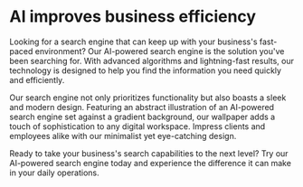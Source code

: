 <!--font:Montserrat-->

# AI improves business efficiency

Looking for a search engine that can keep up with your business's fast-paced environment? Our AI-powered search engine is the solution you've been searching for. With advanced algorithms and lightning-fast results, our technology is designed to help you find the information you need quickly and efficiently.

Our search engine not only prioritizes functionality but also boasts a sleek and modern design. Featuring an abstract illustration of an AI-powered search engine set against a gradient background, our wallpaper adds a touch of sophistication to any digital workspace. Impress clients and employees alike with our minimalist yet eye-catching design.

Ready to take your business's search capabilities to the next level? Try our AI-powered search engine today and experience the difference it can make in your daily operations.

<!--

Write me markdown content of website with wallpaper:

"A wallpaper featuring an abstract illustration of an AI-powered search engine, with a minimalist and modern design, set against a gradient background."

The header of the page should not be copy of the text but rather a real content of the website which is using this wallpaper.


---


# AI-Powered Search Engine for Modern Businesses

Looking for a powerful search engine to streamline your business operations? Look no further than our AI-powered search engine. Our cutting-edge technology uses advanced algorithms to deliver lightning-fast search results, so you can find the information you need in seconds.

And with our minimalist and modern design, you won't have to sacrifice style for functionality. Our abstract illustration of an AI-powered search engine is the perfect backdrop for your business's digital workspace. Set against a gradient background, it's sure to impress clients and employees alike.

So why wait? Upgrade your business's search capabilities today with our AI-powered search engine and start seeing results.


---


Heading is too long, rewrite whole content.


---


# Streamline Your Business Operations with Our AI-Powered Search Engine

Looking for a powerful search engine to help you find the information you need quickly and easily? Look no further than our AI-powered search engine. With advanced algorithms and lightning-fast results, our technology is designed to streamline your business operations and save you time.

But we don't just prioritize functionality - our search engine also boasts a sleek and modern design. Featuring an abstract illustration of an AI-powered search engine set against a gradient background, our wallpaper is the perfect addition to any digital workspace. Impress clients and employees alike with our minimalist yet eye-catching design.

Ready to upgrade your business's search capabilities? Try our AI-powered search engine today and start seeing results.


---


Heading is too long, rewrite whole content.


---


# Enhance Your Business Efficiency with Our AI-Powered Search Engine

Looking for a search engine that can keep up with your business's fast-paced environment? Our AI-powered search engine is the solution you've been searching for. With advanced algorithms and lightning-fast results, our technology is designed to help you find the information you need quickly and efficiently.

Not only does our search engine prioritize functionality, but it also boasts a sleek and modern design. Our abstract illustration of an AI-powered search engine set against a gradient background adds a touch of sophistication to any digital workspace. Impress clients and employees alike with our minimalist yet eye-catching design.

Ready to take your business's search capabilities to the next level? Try our AI-powered search engine today and experience the difference it can make in your daily operations.


---


Heading is too long, rewrite whole content.


---


# Boost Your Business Efficiency with Our AI Search Engine

Looking for a search engine that can keep up with your business's fast-paced environment? Our AI-powered search engine is the solution you've been searching for. With advanced algorithms and lightning-fast results, our technology is designed to help you find the information you need quickly and efficiently.

Our search engine not only prioritizes functionality but also boasts a sleek and modern design. Featuring an abstract illustration of an AI-powered search engine set against a gradient background, our wallpaper adds a touch of sophistication to any digital workspace. Impress clients and employees alike with our minimalist yet eye-catching design.

Ready to take your business's search capabilities to the next level? Try our AI-powered search engine today and experience the difference it can make in your daily operations.


---


Write me a Google font which is best fitting for the website.

Pick from the list:
- Roboto
- Alegreya
- IBM Plex Sans
- Playfair Display
- Montserrat
- Raleway
- Lobster
- Orbitron
- Open Sans
- Great Vibes
- Futura
- Exo 2
- Poppins
- Inter
- Lato
- Barlow Condensed
- Dancing Script


Write just the font name nothing else.


---


Montserrat

-->
